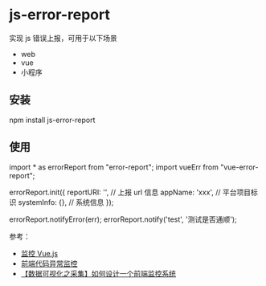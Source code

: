 # js-error-report

实现 js 错误上报，可用于以下场景

- web
- vue
- 小程序

## 安装

npm install js-error-report

## 使用

import * as errorReport from "error-report";
import vueErr from "vue-error-report";

errorReport.init({
  reportURI: '', // 上报 url 信息
  appName: 'xxx', // 平台项目标识
  systemInfo: {}, // 系统信息
});

errorReport.notifyError(err);
errorReport.notify('test', '测试是否通顺');

参考：

- [监控 Vue.js](https://docs.fundebug.com/notifier/javascript/framework/vuejs.html)
- [前端代码异常监控](http://rapheal.sinaapp.com/2014/11/06/javascript-error-monitor/)
- [【数据可视化之采集】如何设计一个前端监控系统](https://www.cnblogs.com/yexiaochai/p/6246490.html)
